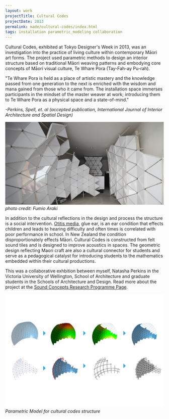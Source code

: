 ```yaml
---
layout: work
projectTitle: Cultural Codes
projectDate: 2013
permalink: made/cultural-codes/index.html
tags: installation parametric_modeling collaboration
---
```

Cultural Codes, exhibited at Tokyo Designer's Week in 2013, was an investigation into the practice of living culture within contemporary M&#257;ori art forms. The project used parametric methods to design an interior structure based on traditional M&#257;ori weaving patterns and embodying core concepts of M&#257;ori visual culture, Te Whare Pora (Tay-Fah-ay Pu-rah).


"Te Whare Pora is held as a place of artistic mastery and the knowledge passed from one generation to the next is enriched with the wisdom and mana gained from those who it came from. The installation space immerses participants in the mindset of the master weaver at work; introducing them to Te Whare Pora as a physical space and a state-of-mind." 

_-Perkins, Spell, et. al (accepted publication, International Journal of Interior Architecture and Spatial Design)_


![parametric modeling][img00]
_photo credit: Fumio Araki_ 


In addition to the cultural reflections in the design and process the structure is a social intervention. [Otitis media](http://en.wikipedia.org/wiki/Otitis_media), glue ear, is an ear condition that effects children and leads to hearing difficulty and often times is correlated with poor performance in school. In New Zealand the condition disproportionately effects M&#257;ori. Cultural Codes is constructed from felt sound tiles and is designed to improve acoustics in spaces. The geometric design reflecting Maori craft are also a cultural connector for students and serve as a pedagogical catalyst for introducing students to the mathematics embedded within their cultural productions.

This was a collaborative exhbition between myself, Natasha Perkins in the Victoria University of Wellington, School of Architecture and graduate students in the Schools of Architecture and Design.  Read more about the project at the [Sound Concepts Research Programme Page](http://www.soundconcepts.co.nz/).

![parametric modeling][img01]
_Parametric Model for cultural codes structure_




[img00]: /img/cultural-codes-01.jpg
[img01]: /img/cultural-codes-04.png

